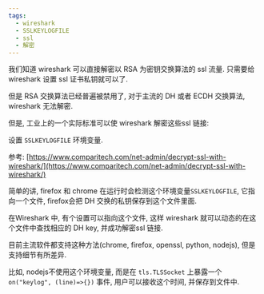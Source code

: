 ```yaml
---
tags:
  - wireshark
  - SSLKEYLOGFILE
  - ssl
  - 解密
---
```



我们知道 wireshark 可以直接解密以 RSA 为密钥交换算法的 ssl 流量. 只需要给 wireshark 设置 ssl 证书私钥就可以了.

但是 RSA 交换算法已经普遍被禁用了, 对于主流的 DH 或者 ECDH 交换算法, wireshark 无法解密.

但是, 工业上的一个实际标准可以使 wireshark 解密这些ssl 链接:

设置  `SSLKEYLOGFILE` 环境变量.

参考: [https://www.comparitech.com/net-admin/decrypt-ssl-with-wireshark/](https://www.comparitech.com/net-admin/decrypt-ssl-with-wireshark/)

简单的讲, firefox 和 chrome 在运行时会检测这个环境变量`SSLKEYLOGFILE`,  它指向一个文件, firefox会把 DH 交换的私钥保存到这个文件里面.

在Wireshark 中, 有个设置可以指向这个文件, 这样 wireshark 就可以动态的在这个文件中查找相应的 DH key, 并成功解密ssl 链接.

目前主流软件都支持这种方法(chrome, firefox, openssl, python, nodejs), 但是支持细节有所差异.

比如, nodejs不使用这个环境变量, 而是在 `tls.TLSSocket` 上暴露一个 `on("keylog", (line)=>{})` 事件, 用户可以接收这个时间, 并保存到文件中.


